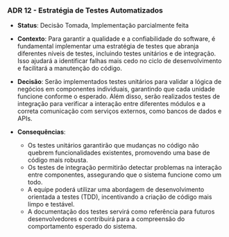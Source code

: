 ### ADR 12 - Estratégia de Testes Automatizados

- **Status**: Decisão Tomada, Implementação parcialmente feita
  
- **Contexto**: Para garantir a qualidade e a confiabilidade do software, é fundamental implementar uma estratégia de testes que abranja diferentes níveis de testes, incluindo testes unitários e de integração. Isso ajudará a identificar falhas mais cedo no ciclo de desenvolvimento e facilitará a manutenção do código.
  
- **Decisão**: Serão implementados testes unitários para validar a lógica de negócios em componentes individuais, garantindo que cada unidade funcione conforme o esperado. Além disso, serão realizados testes de integração para verificar a interação entre diferentes módulos e a correta comunicação com serviços externos, como bancos de dados e APIs.

- **Consequências**:
  - Os testes unitários garantirão que mudanças no código não quebrem funcionalidades existentes, promovendo uma base de código mais robusta.
  - Os testes de integração permitirão detectar problemas na interação entre componentes, assegurando que o sistema funcione como um todo.
  - A equipe poderá utilizar uma abordagem de desenvolvimento orientada a testes (TDD), incentivando a criação de código mais limpo e testável.
  - A documentação dos testes servirá como referência para futuros desenvolvedores e contribuirá para a compreensão do comportamento esperado do sistema.
  